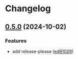 # Changelog

## [0.5.0](https://github.com/pcg-gcp/terraform-gcp-github-runner/compare/v0.4.4...v0.5.0) (2024-10-02)


### Features

* add release-please ([ed91029](https://github.com/pcg-gcp/terraform-gcp-github-runner/commit/ed910293356c747f9d23625b5e7ac1eea5224dd1))

